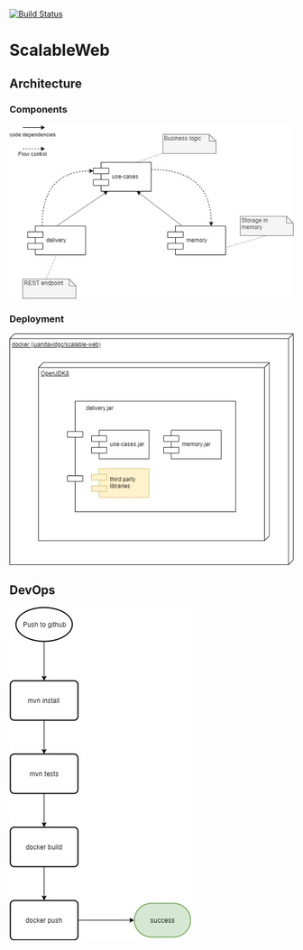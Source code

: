 [![Build Status](https://travis-ci.com/juandavidgc/ScalableWeb.svg?branch=master)](https://travis-ci.com/juandavidgc/ScalableWeb)

# ScalableWeb

## Architecture

### Components
![Components](docs/components.jpg)

### Deployment
![Deployment](docs/deployment.jpg)

## DevOps
![Build Pipeline](docs/build-pipeline.jpg)